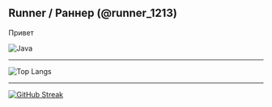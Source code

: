 ## Runner / Раннер (@runner_1213)
<p>Привет</p>

![Java](https://img.shields.io/badge/java-%23ED8B00.svg?style=for-the-badge&logo=openjdk&logoColor=white)

---
![Top Langs](https://github-readme-stats.vercel.app/api/top-langs/?username=runner1213&theme=dark&locale=ru&size_weight=0.5&count_weight=0.8)

---
[![GitHub Streak](https://github-readme-streak-stats.herokuapp.com?user=runner1213&theme=dark&locale=ru&date_format=j%20M%5B%20Y%5D)](https://git.io/streak-stats)

